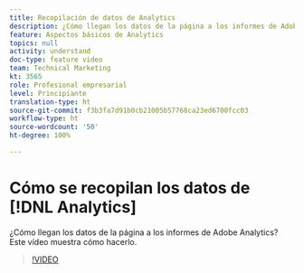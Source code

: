 ```yaml
---
title: Recopilación de datos de Analytics
description: ¿Cómo llegan los datos de la página a los informes de Adobe Analytics? Este vídeo muestra cómo hacerlo.
feature: Aspectos básicos de Analytics
topics: null
activity: understand
doc-type: feature video
team: Technical Marketing
kt: 3565
role: Profesional empresarial
level: Principiante
translation-type: ht
source-git-commit: f3b3fa7d91b0cb21005b57768ca23ed6700fcc03
workflow-type: ht
source-wordcount: '50'
ht-degree: 100%

---
```



# Cómo se recopilan los datos de [!DNL Analytics]

¿Cómo llegan los datos de la página a los informes de Adobe Analytics? Este vídeo muestra cómo hacerlo.

>[!VIDEO](https://video.tv.adobe.com/v/28768/?quality=12)
